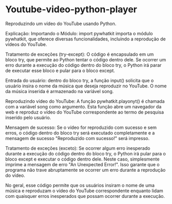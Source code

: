 # Youtube-video-python-player
 Reproduzindo um vídeo do YouTube usando Python.

Explicação:
Importando o Módulo: import pywhatkit importa o módulo pywhatkit, que oferece diversas funcionalidades, incluindo a reprodução de vídeos do YouTube.



Tratamento de exceções (try-except): O código é encapsulado em um bloco try, que permite ao Python tentar o código dentro dele. Se ocorrer um erro durante a execução do código dentro do bloco try, o Python irá parar de executar esse bloco e pular para o bloco except.



Entrada do usuário: dentro do bloco try, a função input() solicita que o usuário insira o nome da música que deseja reproduzir no YouTube. O nome da música inserida é armazenado na variável song.



Reproduzindo vídeo do YouTube: A função pywhatkit.playonyt() é chamada com a variável song como argumento. Esta função abre um navegador da web e reproduz o vídeo do YouTube correspondente ao termo de pesquisa inserido pelo usuário.



Mensagem de sucesso: Se o vídeo for reproduzido com sucesso e sem erros, o código dentro do bloco try será executado completamente e a mensagem de sucesso "Reproduzido com sucesso!" será impresso.



Tratamento de exceções (exceto): Se ocorrer algum erro inesperado durante a execução do código dentro do bloco try, o Python irá pular para o bloco except e executar o código dentro dele. Neste caso, simplesmente imprime a mensagem de erro "An Unexpected Error!". Isso garante que o programa não trave abruptamente se ocorrer um erro durante a reprodução do vídeo.



No geral, esse código permite que os usuários insiram o nome de uma música e reproduzam o vídeo do YouTube correspondente enquanto lidam com quaisquer erros inesperados que possam ocorrer durante a execução.
